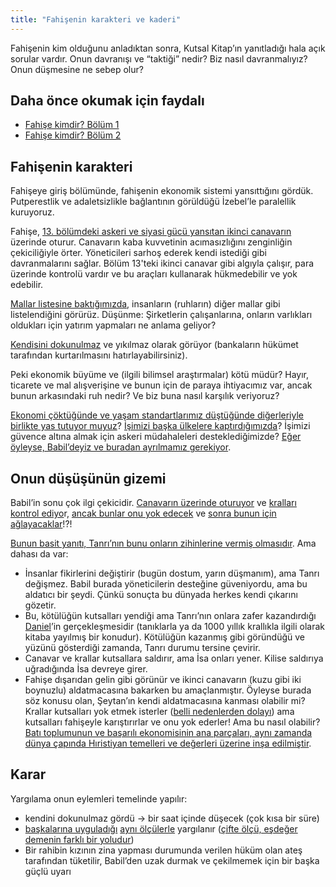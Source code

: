 ```yaml
---
title: "Fahişenin karakteri ve kaderi"
---
```



Fahişenin kim olduğunu anladıktan sonra, Kutsal Kitap’ın yanıtladığı hala açık sorular vardır. Onun davranışı ve “taktiği” nedir? Biz nasıl davranmalıyız? Onun düşmesine ne sebep olur?


## Daha önce okumak için faydalı

<a name="093a"></a>
- [Fahişe kimdir? Bölüm 1](../../../content/harlot/expl/who-is-the-whore-babel-part-1)
- [Fahişe kimdir? Bölüm 2](../../../content/harlot/expl/who-is-the-whore-babel-part-2)



## Fahişenin karakteri

<a name="4c52"></a>
Fahişeye giriş bölümünde, fahişenin ekonomik sistemi yansıttığını gördük. Putperestlik ve adaletsizlikle bağlantının görüldüğü İzebel’le paralellik kuruyoruz.

Fahişe, [13. bölümdeki askeri ve siyasi gücü yansıtan ikinci canavarın ](https://www.bibleserver.com/TR/Vahiy13)üzerinde oturur. Canavarın kaba kuvvetinin acımasızlığını zenginliğin çekiciliğiyle örter. Yöneticileri sarhoş ederek kendi istediği gibi davranmalarını sağlar. Bölüm 13'teki ikinci canavar gibi algıyla çalışır, para üzerinde kontrolü vardır ve bu araçları kullanarak hükmedebilir ve yok edebilir.

[Mallar listesine baktığımızda](https://www.bibleserver.com/TR/Vahiy18%3A12-13), insanların (ruhların) diğer mallar gibi listelendiğini görürüz. Düşünme: Şirketlerin çalışanlarına, onların varlıkları oldukları için yatırım yapmaları ne anlama geliyor?

[Kendisini dokunulmaz](https://www.bibleserver.com/TR/Vahiy18%3A7) ve yıkılmaz olarak görüyor (bankaların hükümet tarafından kurtarılmasını hatırlayabilirsiniz).

Peki ekonomik büyüme ve (ilgili bilimsel araştırmalar) kötü müdür? Hayır, ticarete ve mal alışverişine ve bunun için de paraya ihtiyacımız var, ancak bunun arkasındaki ruh nedir? Ve biz buna nasıl karşılık veriyoruz?

[Ekonomi çöktüğünde ve yaşam standartlarımız düştüğünde diğerleriyle birlikte yas tutuyor muyuz](https://www.bibleserver.com/TR/Vahiy18%3A10)? [İşimizi başka ülkelere kaptırdığımızda](https://www.bibleserver.com/TR/Vahiy18%3A17)? İşimizi güvence altına almak için askeri müdahaleleri desteklediğimizde? [Eğer öyleyse, Babil’deyiz ve buradan ayrılmamız gerekiyor](https://www.bibleserver.com/TR/Vahiy18%3A4).


## Onun düşüşünün gizemi

<a name="ca14"></a>
Babil’in sonu çok ilgi çekicidir. [Canavarın üzerinde oturuyor](https://www.bibleserver.com/TR/Vahiy17%3A3) ve [kralları kontrol ediyo](https://www.bibleserver.com/TR/Vahiy17%3A2)r, [ancak bunlar onu yok edecek](https://www.bibleserver.com/TR/Vahiy17%3A16) ve [sonra bunun için ağlayacaklar](https://www.bibleserver.com/TR/Vahiy18%3A9)!?!

[Bunun basit yanıtı, Tanrı’nın bunu onların zihinlerine vermiş olmasıdır](https://www.bibleserver.com/TR/Vahiy17%3A17). Ama dahası da var:

- İnsanlar fikirlerini değiştirir (bugün dostum, yarın düşmanım), ama Tanrı değişmez. Babil burada yöneticilerin desteğine güveniyordu, ama bu aldatıcı bir şeydi. Çünkü sonuçta bu dünyada herkes kendi çıkarını gözetir.
- Bu, kötülüğün kutsalları yendiği ama Tanrı’nın onlara zafer kazandırdığı [Daniel](https://www.bibleserver.com/TR/Daniel7%3A21-22)’in gerçekleşmesidir (tanıklarla ya da 1000 yıllık krallıkla ilgili olarak kitaba yayılmış bir konudur). Kötülüğün kazanmış gibi göründüğü ve yüzünü gösterdiği zamanda, Tanrı durumu tersine çevirir.
- Canavar ve krallar kutsallara saldırır, ama İsa onları yener. Kilise saldırıya uğradığında İsa devreye girer.
- Fahişe dışarıdan gelin gibi görünür ve ikinci canavarın (kuzu gibi iki boynuzlu) aldatmacasına bakarken bu amaçlanmıştır. Öyleyse burada söz konusu olan, Şeytan’ın kendi aldatmacasına kanması olabilir mi? Krallar kutsalları yok etmek isterler ([belli nedenlerden dolayı](https://www.bibleserver.com/TR/Vahiy11%3A6-10)) ama kutsalları fahişeyle karıştırırlar ve onu yok ederler! Ama bu nasıl olabilir? [Batı toplumunun ve başarılı ekonomisinin ana parçaları, aynı zamanda dünya çapında Hıristiyan temelleri ve değerleri üzerine inşa edilmiştir](https://www.pdfdrive.com/the-book-that-made-your-world-how-the-bible-created-the-soul-of-western-civilization-e200370906.html).



## Karar

<a name="0414"></a>
Yargılama onun eylemleri temelinde yapılır:

- kendini dokunulmaz gördü -&gt; bir saat içinde düşecek (çok kısa bir süre)
- [başkalarına uyguladığı](https://www.bibleserver.com/TR/Vahiy18%3A22-24) [aynı ölçülerle](https://www.bibleserver.com/TR/Vahiy18%3A6) yargılanır ([çifte ölçü, eşdeğer demenin farklı bir yoludur](https://meredithkline.com/klines-works/articles-and-essays/double-trouble/))
- Bir rahibin kızının zina yapması durumunda verilen hüküm olan ateş tarafından tüketilir, Babil’den uzak durmak ve çekilmemek için bir başka güçlü uyarı







[](https://github.com/revelation-today/revelation-today/blob/main/exampleSite/content/docs/content/harlot/expl/the-character-and-destiny-of-the-harlot.tr.md)

